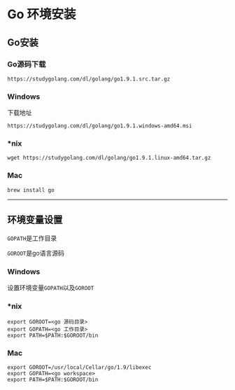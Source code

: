 # Go 环境安装

## Go安装

### Go源码下载
```
https://studygolang.com/dl/golang/go1.9.1.src.tar.gz
```

### Windows
下载地址
```
https://studygolang.com/dl/golang/go1.9.1.windows-amd64.msi
```

### *nix
```
wget https://studygolang.com/dl/golang/go1.9.1.linux-amd64.tar.gz

```

### Mac
```
brew install go
```
------------
## 环境变量设置
`GOPATH`是工作目录

`GOROOT`是go语言源码

### Windows
设置环境变量`GOPATH`以及`GOROOT`

### *nix
```
export GOROOT=<go 源码目录>
export GOPATH=<go 工作目录>
export PATH=$PATH:$GOROOT/bin
```

### Mac
```
export GOROOT=/usr/local/Cellar/go/1.9/libexec
export GOPATH=<go workspace>
export PATH=$PATH:$GOROOT/bin
```
